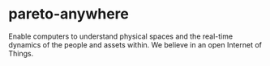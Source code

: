 # pareto-anywhere
Enable computers to understand physical spaces and the real-time dynamics of the people and assets within.  We believe in an open Internet of Things.
